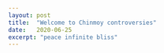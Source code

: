 ```yaml
---
layout: post
title:  "Welcome to Chinmoy controversies"
date:   2020-06-25
excerpt: "peace infinite bliss"
---
```

